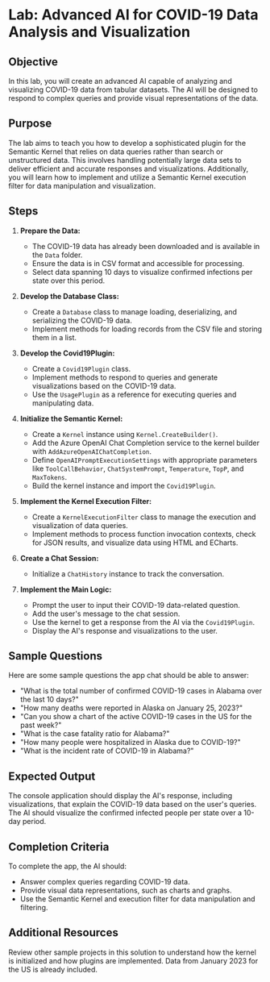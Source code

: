 # Lab: Advanced AI for COVID-19 Data Analysis and Visualization  
  
## Objective  
  
In this lab, you will create an advanced AI capable of analyzing and visualizing COVID-19 data from tabular datasets. The AI will be designed to respond to complex queries and provide visual representations of the data.  
  
## Purpose  
  
The lab aims to teach you how to develop a sophisticated plugin for the Semantic Kernel that relies on data queries rather than search or unstructured data. This involves handling potentially large data sets to deliver efficient and accurate responses and visualizations. Additionally, you will learn how to implement and utilize a Semantic Kernel execution filter for data manipulation and visualization.  
  
## Steps  
  
1. **Prepare the Data:**  
   - The COVID-19 data has already been downloaded and is available in the `Data` folder.  
   - Ensure the data is in CSV format and accessible for processing.  
   - Select data spanning 10 days to visualize confirmed infections per state over this period.  
  
2. **Develop the Database Class:**  
   - Create a `Database` class to manage loading, deserializing, and serializing the COVID-19 data.  
   - Implement methods for loading records from the CSV file and storing them in a list.  
  
3. **Develop the Covid19Plugin:**  
   - Create a `Covid19Plugin` class.  
   - Implement methods to respond to queries and generate visualizations based on the COVID-19 data.  
   - Use the `UsagePlugin` as a reference for executing queries and manipulating data.  
  
4. **Initialize the Semantic Kernel:**  
   - Create a `Kernel` instance using `Kernel.CreateBuilder()`.  
   - Add the Azure OpenAI Chat Completion service to the kernel builder with `AddAzureOpenAIChatCompletion`.  
   - Define `OpenAIPromptExecutionSettings` with appropriate parameters like `ToolCallBehavior`, `ChatSystemPrompt`, `Temperature`, `TopP`, and `MaxTokens`.  
   - Build the kernel instance and import the `Covid19Plugin`.  
  
5. **Implement the Kernel Execution Filter:**  
   - Create a `KernelExecutionFilter` class to manage the execution and visualization of data queries.  
   - Implement methods to process function invocation contexts, check for JSON results, and visualize data using HTML and ECharts.  
  
6. **Create a Chat Session:**  
   - Initialize a `ChatHistory` instance to track the conversation.  
  
7. **Implement the Main Logic:**  
   - Prompt the user to input their COVID-19 data-related question.  
   - Add the user's message to the chat session.  
   - Use the kernel to get a response from the AI via the `Covid19Plugin`.  
   - Display the AI's response and visualizations to the user.  
  
## Sample Questions

Here are some sample questions the app chat should be able to answer:

- "What is the total number of confirmed COVID-19 cases in Alabama over the last 10 days?"
- "How many deaths were reported in Alaska on January 25, 2023?"
- "Can you show a chart of the active COVID-19 cases in the US for the past week?"
- "What is the case fatality ratio for Alabama?"
- "How many people were hospitalized in Alaska due to COVID-19?"
- "What is the incident rate of COVID-19 in Alabama?"

## Expected Output  
  
The console application should display the AI's response, including visualizations, that explain the COVID-19 data based on the user's queries. The AI should visualize the confirmed infected people per state over a 10-day period.  
  
## Completion Criteria  
  
To complete the app, the AI should:  
- Answer complex queries regarding COVID-19 data.  
- Provide visual data representations, such as charts and graphs.  
- Use the Semantic Kernel and execution filter for data manipulation and filtering.  
  
## Additional Resources  
  
Review other sample projects in this solution to understand how the kernel is initialized and how plugins are implemented. Data from January 2023 for the US is already included.